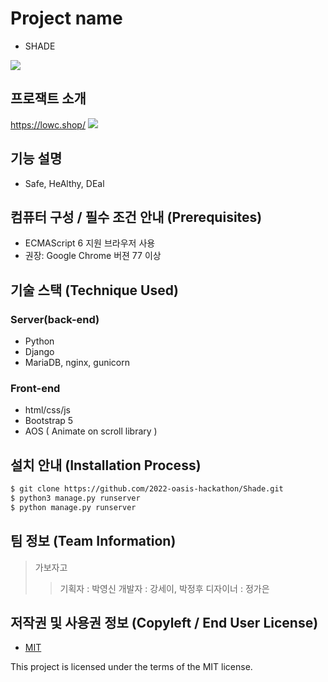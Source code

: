 # Project name
- SHADE 

![](https://ifh.cc/g/q2QM69.png)


## 프로잭트 소개
https://lowc.shop/
![](https://ifh.cc/g/bRrNo9.jpg)


## 기능 설명
 - Safe, HeAlthy, DEal

## 컴퓨터 구성 / 필수 조건 안내 (Prerequisites)
* ECMAScript 6 지원 브라우저 사용
* 권장: Google Chrome 버젼 77 이상

## 기술 스택 (Technique Used) 
### Server(back-end)
 -  Python 
 -  Django
 -  MariaDB, nginx, gunicorn
 
### Front-end
 -  html/css/js 
 -  Bootstrap 5
 -  AOS ( Animate on scroll library )



## 설치 안내 (Installation Process)
```bash
$ git clone https://github.com/2022-oasis-hackathon/Shade.git
$ python3 manage.py runserver
$ python manage.py runserver
```

 
## 팀 정보 (Team Information)
> 가보자고
>> 기획자 : 박영신
>> 개발자 : 강세이, 박정후
>> 디자이너 : 정가은

## 저작권 및 사용권 정보 (Copyleft / End User License)
 * [MIT](https://github.com/osam2020-WEB/Sample-ProjectName-TeamName/blob/master/license.md)

This project is licensed under the terms of the MIT license.
